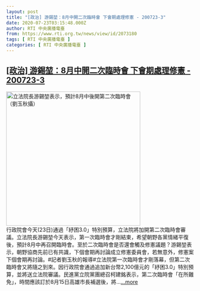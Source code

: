 ```yaml
---
layout: post
title: "[政治] 游錫堃：8月中開二次臨時會 下會期處理修憲 - 200723-3"
date: 2020-07-23T03:15:48.000Z
author: RTI 中央廣播電臺
from: https://www.rti.org.tw/news/view/id/2073180
tags: [ RTI 中央廣播電臺 ]
categories: [ RTI 中央廣播電臺 ]
---
```

<!--1595474148000-->
[[政治] 游錫堃：8月中開二次臨時會 下會期處理修憲 - 200723-3](https://www.rti.org.tw/news/view/id/2073180)
------

<div>
<img src="https://static.rti.org.tw/assets/thumbnails/2020/07/23/ed739df13ebe57829b3b8b52545d45da.jpg" width="360" alt="立法院長游錫堃表示，預計8月中後開第二次臨時會（劉玉秋攝）" title="立法院長游錫堃表示，預計8月中後開第二次臨時會（劉玉秋攝）"><br>行政院會今天(23日)通過「紓困3.0」特別預算，立法院將加開第二次臨時會審議。立法院長游錫堃今天表示，第一次臨時會才剛結束，希望朝野各黨情緒平復後，預計8月中再召開臨時會。至於二次臨時會是否還會觸及修憲議題？游錫堃表示，朝野協商先前已有共識，下個會期再討論成立修憲委員會，若無意外，修憲案下個會期再討論。#記者劉玉秋的報導#立法院第一次臨時會才剛落幕，但第二次臨時會又將隨之到來。因行政院會通過追加新台幣2,100億元的「紓困3.0」特別預算，並將送立法院審議。民進黨立院黨團總召柯建銘表示，第二次臨時會「在所難免」，時間應該訂於8月15日高雄市長補選後，將...<a target="_blank" href="https://www.rti.org.tw/news/view/id/2073180">...more</a>
</div>
